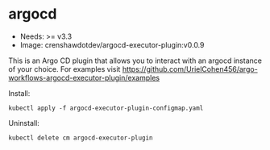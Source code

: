 <!-- This is an auto-generated file. DO NOT EDIT -->
# argocd

* Needs: >= v3.3
* Image: crenshawdotdev/argocd-executor-plugin:v0.0.9

This is an Argo CD plugin that allows you to interact with an argocd instance of your choice.
For examples visit https://github.com/UrielCohen456/argo-workflows-argocd-executor-plugin/examples


Install:

    kubectl apply -f argocd-executor-plugin-configmap.yaml

Uninstall:
	
    kubectl delete cm argocd-executor-plugin 
